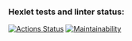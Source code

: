 ### Hexlet tests and linter status:
[![Actions Status](https://github.com/IgorGram/frontend-project-11/workflows/hexlet-check/badge.svg)](https://github.com/IgorGram/frontend-project-11/actions)
[![Maintainability](https://api.codeclimate.com/v1/badges/f6f946f942f648cd403b/maintainability)](https://codeclimate.com/github/IgorGram/frontend-project-11/maintainability)
